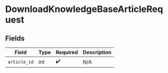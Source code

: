 # DownloadKnowledgeBaseArticleRequest


## Fields

| Field              | Type               | Required           | Description        |
| ------------------ | ------------------ | ------------------ | ------------------ |
| `article_id`       | *int*              | :heavy_check_mark: | N/A                |